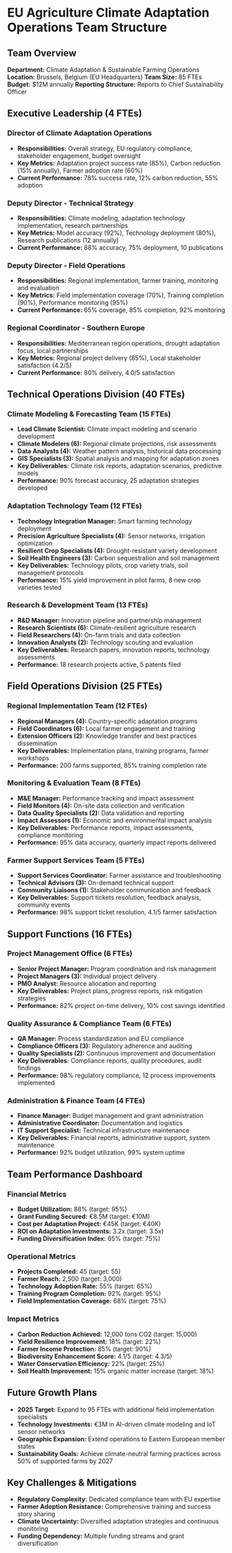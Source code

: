 # EU Agriculture Climate Adaptation Operations Team Structure

## Team Overview
**Department:** Climate Adaptation & Sustainable Farming Operations
**Location:** Brussels, Belgium (EU Headquarters)
**Team Size:** 85 FTEs
**Budget:** $12M annually
**Reporting Structure:** Reports to Chief Sustainability Officer

## Executive Leadership (4 FTEs)
### Director of Climate Adaptation Operations
- **Responsibilities:** Overall strategy, EU regulatory compliance, stakeholder engagement, budget oversight
- **Key Metrics:** Adaptation project success rate (85%), Carbon reduction (15% annually), Farmer adoption rate (60%)
- **Current Performance:** 78% success rate, 12% carbon reduction, 55% adoption

### Deputy Director - Technical Strategy
- **Responsibilities:** Climate modeling, adaptation technology implementation, research partnerships
- **Key Metrics:** Model accuracy (92%), Technology deployment (80%), Research publications (12 annually)
- **Current Performance:** 88% accuracy, 75% deployment, 10 publications

### Deputy Director - Field Operations
- **Responsibilities:** Regional implementation, farmer training, monitoring and evaluation
- **Key Metrics:** Field implementation coverage (70%), Training completion (90%), Performance monitoring (95%)
- **Current Performance:** 65% coverage, 85% completion, 92% monitoring

### Regional Coordinator - Southern Europe
- **Responsibilities:** Mediterranean region operations, drought adaptation focus, local partnerships
- **Key Metrics:** Regional project delivery (85%), Local stakeholder satisfaction (4.2/5)
- **Current Performance:** 80% delivery, 4.0/5 satisfaction

## Technical Operations Division (40 FTEs)
### Climate Modeling & Forecasting Team (15 FTEs)
- **Lead Climate Scientist:** Climate impact modeling and scenario development
- **Climate Modelers (6):** Regional climate projections, risk assessments
- **Data Analysts (4):** Weather pattern analysis, historical data processing
- **GIS Specialists (3):** Spatial analysis and mapping for adaptation zones
- **Key Deliverables:** Climate risk reports, adaptation scenarios, predictive models
- **Performance:** 90% forecast accuracy, 25 adaptation strategies developed

### Adaptation Technology Team (12 FTEs)
- **Technology Integration Manager:** Smart farming technology deployment
- **Precision Agriculture Specialists (4):** Sensor networks, irrigation optimization
- **Resilient Crop Specialists (4):** Drought-resistant variety development
- **Soil Health Engineers (3):** Carbon sequestration and soil management
- **Key Deliverables:** Technology pilots, crop variety trials, soil management protocols
- **Performance:** 15% yield improvement in pilot farms, 8 new crop varieties tested

### Research & Development Team (13 FTEs)
- **R&D Manager:** Innovation pipeline and partnership management
- **Research Scientists (6):** Climate-resilient agriculture research
- **Field Researchers (4):** On-farm trials and data collection
- **Innovation Analysts (2):** Technology scouting and evaluation
- **Key Deliverables:** Research papers, innovation reports, technology assessments
- **Performance:** 18 research projects active, 5 patents filed

## Field Operations Division (25 FTEs)
### Regional Implementation Team (12 FTEs)
- **Regional Managers (4):** Country-specific adaptation programs
- **Field Coordinators (6):** Local farmer engagement and training
- **Extension Officers (2):** Knowledge transfer and best practices dissemination
- **Key Deliverables:** Implementation plans, training programs, farmer workshops
- **Performance:** 200 farms supported, 85% training completion rate

### Monitoring & Evaluation Team (8 FTEs)
- **M&E Manager:** Performance tracking and impact assessment
- **Field Monitors (4):** On-site data collection and verification
- **Data Quality Specialists (2):** Data validation and reporting
- **Impact Assessors (1):** Economic and environmental impact analysis
- **Key Deliverables:** Performance reports, impact assessments, compliance monitoring
- **Performance:** 95% data accuracy, quarterly impact reports delivered

### Farmer Support Services Team (5 FTEs)
- **Support Services Coordinator:** Farmer assistance and troubleshooting
- **Technical Advisors (3):** On-demand technical support
- **Community Liaisons (1):** Stakeholder communication and feedback
- **Key Deliverables:** Support tickets resolution, feedback analysis, community events
- **Performance:** 98% support ticket resolution, 4.1/5 farmer satisfaction

## Support Functions (16 FTEs)
### Project Management Office (6 FTEs)
- **Senior Project Manager:** Program coordination and risk management
- **Project Managers (3):** Individual project delivery
- **PMO Analyst:** Resource allocation and reporting
- **Key Deliverables:** Project plans, progress reports, risk mitigation strategies
- **Performance:** 82% project on-time delivery, 10% cost savings identified

### Quality Assurance & Compliance Team (6 FTEs)
- **QA Manager:** Process standardization and EU compliance
- **Compliance Officers (3):** Regulatory adherence and auditing
- **Quality Specialists (2):** Continuous improvement and documentation
- **Key Deliverables:** Compliance reports, quality procedures, audit findings
- **Performance:** 98% regulatory compliance, 12 process improvements implemented

### Administration & Finance Team (4 FTEs)
- **Finance Manager:** Budget management and grant administration
- **Administrative Coordinator:** Documentation and logistics
- **IT Support Specialist:** Technical infrastructure maintenance
- **Key Deliverables:** Financial reports, administrative support, system maintenance
- **Performance:** 92% budget utilization, 99% system uptime

## Team Performance Dashboard
### Financial Metrics
- **Budget Utilization:** 88% (target: 95%)
- **Grant Funding Secured:** €8.5M (target: €10M)
- **Cost per Adaptation Project:** €45K (target: €40K)
- **ROI on Adaptation Investments:** 3.2x (target: 3.5x)
- **Funding Diversification Index:** 65% (target: 75%)

### Operational Metrics
- **Projects Completed:** 45 (target: 55)
- **Farmer Reach:** 2,500 (target: 3,000)
- **Technology Adoption Rate:** 55% (target: 65%)
- **Training Program Completion:** 92% (target: 95%)
- **Field Implementation Coverage:** 68% (target: 75%)

### Impact Metrics
- **Carbon Reduction Achieved:** 12,000 tons CO2 (target: 15,000)
- **Yield Resilience Improvement:** 18% (target: 22%)
- **Farmer Income Protection:** 85% (target: 90%)
- **Biodiversity Enhancement Score:** 4.1/5 (target: 4.3/5)
- **Water Conservation Efficiency:** 22% (target: 25%)
- **Soil Health Improvement:** 15% organic matter increase (target: 18%)

## Future Growth Plans
- **2025 Target:** Expand to 95 FTEs with additional field implementation specialists
- **Technology Investments:** €3M in AI-driven climate modeling and IoT sensor networks
- **Geographic Expansion:** Extend operations to Eastern European member states
- **Sustainability Goals:** Achieve climate-neutral farming practices across 50% of supported farms by 2027

## Key Challenges & Mitigations
- **Regulatory Complexity:** Dedicated compliance team with EU expertise
- **Farmer Adoption Resistance:** Comprehensive training and success story sharing
- **Climate Uncertainty:** Diversified adaptation strategies and continuous monitoring
- **Funding Dependency:** Multiple funding streams and grant diversification